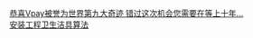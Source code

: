   
[恭喜Vpay被誉为世界第九大奇迹 错过这次机会您需要在等上十年...](http://www.dianyue.me/archives/970/y3kk0qurxxipbesl/)  
[安装工程卫生洁具算法](http://www.dianyue.me/archives/165/wd4yr0eclt98f7se/)